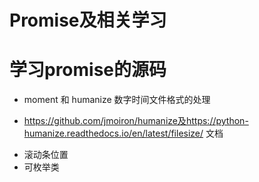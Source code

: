 # Promise及相关学习 
# 学习promise的源码

+ moment 和 humanize 数字时间文件格式的处理
- https://github.com/jmoiron/humanize及https://python-humanize.readthedocs.io/en/latest/filesize/ 文档

+ 滚动条位置
+ 可枚举类
